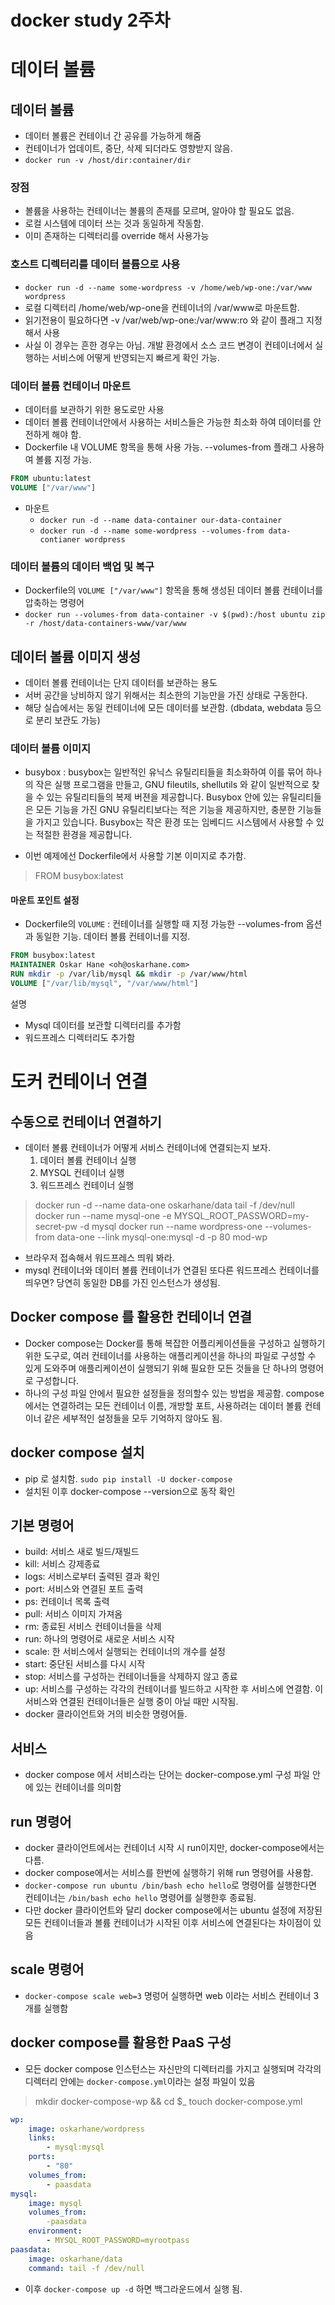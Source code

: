 # docker study 2주차
# 데이터 볼륨

## 데이터 볼륨
- 데이터 볼륨은 컨테이너 간 공유를 가능하게 해줌
- 컨테이너가 업데이트, 중단, 삭제 되더라도 영향받지 않음.
- `docker run -v /host/dir:container/dir`

### 장점
- 볼륨을 사용하는 컨테이너는 볼륨의 존재를 모르며, 알아야 할 필요도 없음.
- 로컬 시스템에 데이터 쓰는 것과 동일하게 작동함.
- 이미 존재하는 디렉터리를 override 해서 사용가능

### 호스트 디렉터리를 데이터 볼륨으로 사용
- `docker run -d --name some-wordpress -v /home/web/wp-one:/var/www wordpress`
- 로컬 디렉터리 /home/web/wp-one을 컨테이너의 /var/www로 마운트함.
- 읽기전용이 필요하다면 -v /var/web/wp-one:/var/www:ro 와 같이 플래그 지정해서 사용
- 사실 이 경우는 흔한 경우는 아님. 개발 환경에서 소스 코드 변경이 컨테이너에서 실행하는 서비스에 어떻게 반영되는지 빠르게 확인 가능.

### 데이터 볼륨 컨테이너 마운트
- 데이터를 보관하기 위한 용도로만 사용
- 데이터 볼륨 컨테이너안에서 사용하는 서비스들은 가능한 최소화 하여 데이터를 안전하게 해야 함.
- Dockerfile 내 VOLUME 항목을 통해 사용 가능. --volumes-from 플래그 사용하여 볼륨 지정 가능.

```Dockerfile
FROM ubuntu:latest
VOLUME ["/var/www"]
```
- 마운트
    - `docker run -d --name data-container our-data-container`
    - `docker run -d --name some-wordpress --volumes-from data-contianer wordpress`

### 데이터 볼륨의 데이터 백업 및 복구
- Dockerfile의 `VOLUME ["/var/www"]` 항목을 통해 생성된 데이터 볼륨 컨테이너를 압축하는 명령어
- `docker run --volumes-from data-container -v $(pwd):/host ubuntu zip -r /host/data-containers-www/var/www`

## 데이터 볼륨 이미지 생성
- 데이터 볼륨 컨테이너는 단지 데이터를 보관하는 용도
- 서버 공간을 낭비하지 않기 위해서는 최소한의 기능만을 가진 상태로 구동한다.
- 해당 실습에서는 동일 컨테이너에 모든 데이터를 보관함. (dbdata, webdata 등으로 분리 보관도 가능)

### 데이터 볼륨 이미지
- busybox : busybox는 일반적인 유닉스 유틸리티들을 최소화하여 이를 묶어 하나의 작은 실행 프로그램을 만들고, GNU fileutils, shellutils 와 같이 일반적으로 찾을 수 있는 유틸리티들의 복제 버젼을 제공합니다. Busybox 안에 있는 유틸리티들은 모든 기능을 가진 GNU 유틸리티보다는 적은 기능을 제공하지만, 충분한 기능들을 가지고 있습니다. Busybox는 작은 환경 또는 임베디드 시스템에서 사용할 수 있는 적절한 환경을 제공합니다.

- 이번 예제에선 Dockerfile에서 사용할 기본 이미지로 추가함.

> FROM busybox:latest

#### 마운트 포인트 설정
- Dockerfile의 `VOLUME` : 컨테이너를 실행할 때 지정 가능한 --volumes-from 옵션과 동일한 기능. 데이터 볼륨 컨테이너를 지정.

```Dockerfile
FROM busybox:latest
MAINTAINER Oskar Hane <oh@oskarhane.com>
RUN mkdir -p /var/lib/mysql && mkdir -p /var/www/html
VOLUME ["/var/lib/mysql", "/var/www/html"]
```
설명
- Mysql 데이터를 보관할 디렉터리를 추가함
- 워드프레스 디렉터리도 추가함


# 도커 컨테이너 연결
## 수동으로 컨테이너 연결하기
- 데이터 볼륨 컨테이너가 어떻게 서비스 컨테이너에 연결되는지 보자.
    1. 데이터 볼륨 컨테이너 실행
    2. MYSQL 컨테이너 실행
    3. 워드프레스 컨테이너 실행
> docker run -d --name data-one oskarhane/data tail -f /dev/null
> docker run --name mysql-one -e MYSQL_ROOT_PASSWORD=my-secret-pw -d mysql
> docker run --name wordpress-one --volumes-from data-one --link mysql-one:mysql -d -p 80 mod-wp
- 브라우저 접속해서 워드프레스 띄워 봐라.
- mysql 컨테이너와 데이터 볼륨 컨테이너가 연결된 또다른 워드프레스 컨테이너를 띄우면? 당연히 동일한 DB를 가진 인스턴스가 생성됨.

## Docker compose 를 활용한 컨테이너 연결
- Docker compose는 Docker를 통해 복잡한 어플리케이션들을 구성하고 실행하기 위한 도구로, 여러 컨테이너를 사용하는 애플리케이션을 하나의 파일로 구성할 수 있게 도와주며 애플리케이션이 실행되기 위해 필요한 모든 것들을 단 하나의 명령어로 구성합니다.
- 하나의 구성 파일 안에서 필요한 설정들을 정의할수 있는 방법을 제공함. compose에서는 연결하려는 모든 컨테이너 이름, 개방할 포트, 사용하려는 데이터 볼륨 컨테이너 같은 세부적인 설정들을 모두 기억하지 않아도 됨.

## docker compose 설치
- pip 로 설치함. `sudo pip install -U docker-compose`
- 설치된 이후 docker-compose --version으로 동작 확인

## 기본 명령어
- build: 서비스 새로 빌드/재빌드
- kill: 서비스 강제종료
- logs: 서비스로부터 출력된 결과 확인
- port: 서비스와 연결된 포트 출력
- ps: 컨테이너 목록 출력
- pull: 서비스 이미지 가져옴
- rm: 종료된 서비스 컨테이너들을 삭제
- run: 하나의 명령어로 새로운 서비스 시작
- scale: 한 서비스에서 실행되는 컨테이너의 개수를 설정
- start: 중단된 서비스를 다시 시작
- stop: 서비스를 구성하는 컨테이너들을 삭제하지 않고 종료
- up: 서비스를 구성하는 각각의 컨테이너를 빌드하고 시작한 후 서비스에 연결함. 이 서비스와 연결된 컨테이너들은 실행 중이 아닐 때만 시작됨.
- docker 클라이언트와 거의 비슷한 명령어들.

## 서비스
- docker compose 에서 서비스라는 단어는 docker-compose.yml 구성 파일 안에 있는 컨테이너를 의미함

## run 명령어
- docker 클라이언트에서는 컨테이너 시작 시 run이지만, docker-compose에서는 다름.
- docker compose에서는 서비스를 한번에 실행하기 위해 run 명령어를 사용함.
- `docker-compose run ubuntu /bin/bash echo hello`로 명령어를 실행한다면 컨테이너는 `/bin/bash echo hello` 명령어를 실행한후 종료됨.
- 다만 docker 클라이언트와 달리 docker compose에서는 ubuntu 설정에 저장된 모든 컨테이너들과 볼륨 컨테이너가 시작된 이후 서비스에 연결된다는 차이점이 있음

## scale 명령어
- `docker-compose scale web=3` 명렁어 실행하면 web 이라는 서비스 컨테이너 3개를 실행함

## docker compose를 활용한 PaaS 구성
- 모든 docker compose 인스턴스는 자신만의 디렉터리를 가지고 실행되며 각각의 디렉터리 안에는 `docker-compose.yml`이라는 설정 파일이 있음

> mkdir docker-compose-wp && cd $_
> touch docker-compose.yml

```yml
wp:
    image: oskarhane/wordpress
    links:
        - mysql:mysql
    ports:
        - "80"
    volumes_from:
        - paasdata
mysql:
    image: mysql
    volumes_from:
        -paasdata
    environment:
        - MYSQL_ROOT_PASSWORD=myrootpass
paasdata:
    image: oskarhane/data
    command: tail -f /dev/null
```

- 이후 `docker-compose up -d` 하면 백그라운드에서 실행 됨.
